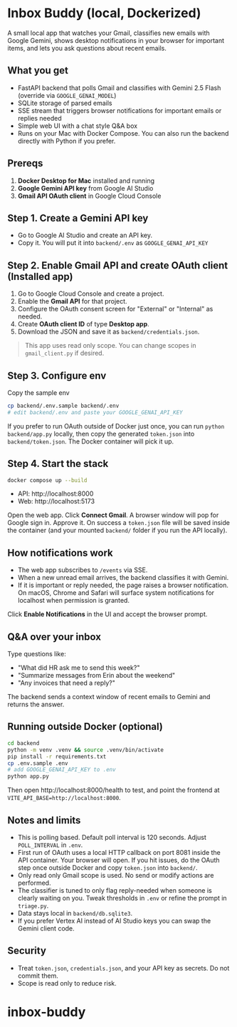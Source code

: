 # Inbox Buddy (local, Dockerized)

A small local app that watches your Gmail, classifies new emails with Google Gemini, shows desktop notifications in your browser for important items, and lets you ask questions about recent emails.

## What you get

- FastAPI backend that polls Gmail and classifies with Gemini 2.5 Flash (override via `GOOGLE_GENAI_MODEL`)
- SQLite storage of parsed emails
- SSE stream that triggers browser notifications for important emails or replies needed
- Simple web UI with a chat style Q&A box
- Runs on your Mac with Docker Compose. You can also run the backend directly with Python if you prefer.

## Prereqs

1. **Docker Desktop for Mac** installed and running
2. **Google Gemini API key** from Google AI Studio
3. **Gmail API OAuth client** in Google Cloud Console

## Step 1. Create a Gemini API key

- Go to Google AI Studio and create an API key.
- Copy it. You will put it into `backend/.env` as `GOOGLE_GENAI_API_KEY`

## Step 2. Enable Gmail API and create OAuth client (Installed app)

1. Go to Google Cloud Console and create a project.
2. Enable the **Gmail API** for that project.
3. Configure the OAuth consent screen for "External" or "Internal" as needed.
4. Create **OAuth client ID** of type **Desktop app**.
5. Download the JSON and save it as `backend/credentials.json`.

> This app uses read only scope. You can change scopes in `gmail_client.py` if desired.

## Step 3. Configure env

Copy the sample env

```bash
cp backend/.env.sample backend/.env
# edit backend/.env and paste your GOOGLE_GENAI_API_KEY
```

If you prefer to run OAuth outside of Docker just once, you can run `python backend/app.py` locally, then copy the generated `token.json` into `backend/token.json`. The Docker container will pick it up.

## Step 4. Start the stack

```bash
docker compose up --build
```

- API: http://localhost:8000
- Web: http://localhost:5173

Open the web app. Click **Connect Gmail**. A browser window will pop for Google sign in. Approve it. On success a `token.json` file will be saved inside the container (and your mounted `backend/` folder if you run the API locally).

## How notifications work

- The web app subscribes to `/events` via SSE.
- When a new unread email arrives, the backend classifies it with Gemini.
- If it is important or reply needed, the page raises a browser notification. On macOS, Chrome and Safari will surface system notifications for localhost when permission is granted.

Click **Enable Notifications** in the UI and accept the browser prompt.

## Q&A over your inbox

Type questions like:
- "What did HR ask me to send this week?"
- "Summarize messages from Erin about the weekend"
- "Any invoices that need a reply?"

The backend sends a context window of recent emails to Gemini and returns the answer.

## Running outside Docker (optional)

```bash
cd backend
python -m venv .venv && source .venv/bin/activate
pip install -r requirements.txt
cp .env.sample .env
# add GOOGLE_GENAI_API_KEY to .env
python app.py
```

Then open http://localhost:8000/health to test, and point the frontend at `VITE_API_BASE=http://localhost:8000`.

## Notes and limits

- This is polling based. Default poll interval is 120 seconds. Adjust `POLL_INTERVAL` in `.env`.
- First run of OAuth uses a local HTTP callback on port 8081 inside the API container. Your browser will open. If you hit issues, do the OAuth step once outside Docker and copy `token.json` into `backend/`.
- Only read only Gmail scope is used. No send or modify actions are performed.
- The classifier is tuned to only flag reply-needed when someone is clearly waiting on you. Tweak thresholds in `.env` or refine the prompt in `triage.py`.
- Data stays local in `backend/db.sqlite3`.
- If you prefer Vertex AI instead of AI Studio keys you can swap the Gemini client code.

## Security

- Treat `token.json`, `credentials.json`, and your API key as secrets. Do not commit them.
- Scope is read only to reduce risk.
# inbox-buddy
